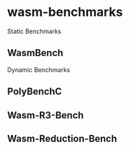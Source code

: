# wasm-benchmarks

Static Benchmarks

## WasmBench

Dynamic Benchmarks

## PolyBenchC

## Wasm-R3-Bench

## Wasm-Reduction-Bench
